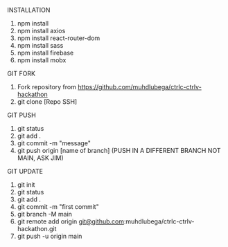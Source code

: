 INSTALLATION

1. npm install
2. npm install axios
3. npm install react-router-dom
4. npm install sass
5. npm install firebase
6. npm install mobx


GIT FORK

1. Fork repository from https://github.com/muhdlubega/ctrlc-ctrlv-hackathon
2. git clone [Repo SSH]


GIT PUSH

1. git status
2. git add .
3. git commit -m "message"
4. git push origin [name of branch] (PUSH IN A DIFFERENT BRANCH NOT MAIN, ASK JIM)


GIT UPDATE

1. git init
2. git status
3. git add .
3. git commit -m "first commit"
4. git branch -M main
5. git remote add origin git@github.com:muhdlubega/ctrlc-ctrlv-hackathon.git
6. git push -u origin main